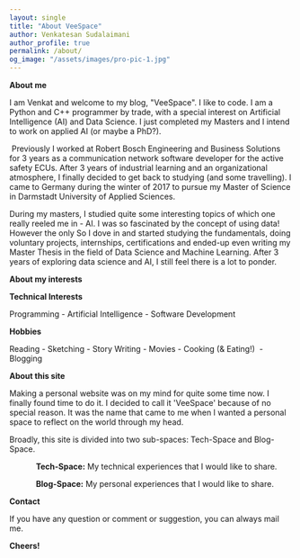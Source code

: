 ```yaml
---
layout: single
title: "About VeeSpace"
author: Venkatesan Sudalaimani
author_profile: true
permalink: /about/
og_image: "/assets/images/pro-pic-1.jpg"
---
```


**About me**

I am Venkat and welcome to my blog, "VeeSpace". I like to code. I am a Python and C++ programmer by trade, with a special interest on Artificial Intelligence (AI) and Data Science. I just completed my Masters and I intend to work on applied AI (or maybe a PhD?).

 Previously I worked at Robert Bosch Engineering and Business Solutions for 3 years as a communication network software developer for the active safety ECUs. After 3 years of industrial learning and an organizational atmosphere, I finally decided to get back to studying (and some travelling). I came to Germany during the winter of 2017 to pursue my Master of Science in Darmstadt University of Applied Sciences.

During my masters, I studied quite some interesting topics of which one really reeled me in - AI. I was so fascinated by the concept of using data! However the only So I dove in and started studying the fundamentals, doing voluntary projects, internships, certifications and ended-up even writing my Master Thesis in the field of Data Science and Machine Learning. After 3 years of exploring data science and AI, I still feel there is a lot to ponder.

**About my interests**

**Technical Interests**

Programming - Artificial Intelligence - Software Development

**Hobbies**

Reading - Sketching - Story Writing - Movies - Cooking (& Eating!)  - Blogging

**About this site**

Making a personal website was on my mind for quite some time now. I finally found time to do it. I decided to call it 'VeeSpace' because of no special reason. It was the name that came to me when I wanted a personal space to reflect on the world through my head.

Broadly, this site is divided into two sub-spaces: Tech-Space and Blog-Space.

            **Tech-Space:** My technical experiences that I would like to share.

            **Blog-Space:** My personal experiences that I would like to share.

**Contact**

If you have any question or comment or suggestion, you can always mail me.

**Cheers!**